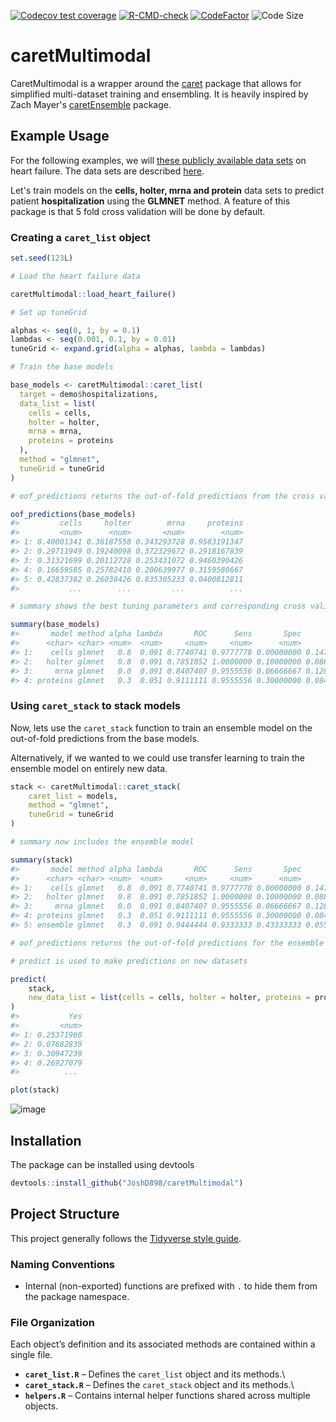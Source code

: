 <!-- badges: start -->

[![Codecov test
coverage](https://codecov.io/gh/JoshD898/caretMultimodal/graph/badge.svg)](https://app.codecov.io/gh/JoshD898/caretMultimodal)
[![R-CMD-check](https://github.com/JoshD898/caretMultimodal/actions/workflows/R-CMD-check.yaml/badge.svg)](https://github.com/JoshD898/caretMultimodal/actions/workflows/R-CMD-check.yaml)
[![CodeFactor](https://www.codefactor.io/repository/github/joshd898/caretmultimodal/badge)](https://www.codefactor.io/repository/github/joshd898/caretmultimodal)
![Code Size](https://img.shields.io/github/languages/code-size/joshD898/caretMultimodal)

<!-- badges: end -->

# caretMultimodal

CaretMultimodal is a wrapper around the
[caret](https://github.com/topepo/caret) package that allows for
simplified multi-dataset training and ensembling. It is heavily inspired
by Zach Mayer's
[caretEnsemble](https://github.com/zachmayer/caretEnsemble) package.

## Example Usage

For the following examples, we will [these publicly available data
sets](https://amritsingh.shinyapps.io/omicsBioAnalytics/) on heart
failure. The data sets are described
[here](https://pubmed.ncbi.nlm.nih.gov/30935638/).

Let's train models on the **cells, holter, mrna and protein**
data sets to predict patient **hospitalization** using the **GLMNET** method.
A feature of this package is that 5 fold cross validation will be done by default.

### Creating a `caret_list` object

``` r
set.seed(123L)

# Load the heart failure data

caretMultimodal::load_heart_failure()

# Set up tuneGrid

alphas <- seq(0, 1, by = 0.1)
lambdas <- seq(0.001, 0.1, by = 0.01)
tuneGrid <- expand.grid(alpha = alphas, lambda = lambdas)

# Train the base models

base_models <- caretMultimodal::caret_list(
  target = demo$hospitalizations,
  data_list = list(
    cells = cells,
    holter = holter,
    mrna = mrna,
    proteins = proteins
  ),
  method = "glmnet",
  tuneGrid = tuneGrid
)

# oof_predictions returns the out-of-fold predictions from the cross validation process

oof_predictions(base_models)
#>         cells     holter        mrna     proteins
#>         <num>      <num>       <num>        <num>
#> 1: 0.40001341 0.36187558 0.343293728 0.9583191347
#> 2: 0.29711949 0.19240098 0.372329672 0.2918167839
#> 3: 0.31321699 0.20112728 0.253431072 0.9460390426
#> 4: 0.16659585 0.25782410 0.200639977 0.3159580667
#> 5: 0.42837382 0.26038426 0.835305233 0.0400812811
#>           ...        ...         ...          ...

# summary shows the best tuning parameters and corresponding cross validated metrics from training

summary(base_models)
#>       model method alpha lambda       ROC      Sens       Spec      ROCSD     SensSD    SpecSD
#>      <char> <char> <num>  <num>     <num>     <num>      <num>      <num>      <num>     <num>
#> 1:    cells glmnet   0.8  0.091 0.7740741 0.9777778 0.00000000 0.14721931 0.04969040 0.0000000
#> 2:   holter glmnet   0.8  0.091 0.7851852 1.0000000 0.10000000 0.08842471 0.00000000 0.2236068
#> 3:     mrna glmnet   0.0  0.091 0.8407407 0.9555556 0.06666667 0.12803249 0.06085806 0.1490712
#> 4: proteins glmnet   0.3  0.051 0.9111111 0.9555556 0.30000000 0.08425417 0.06085806 0.2981424

```

### Using `caret_stack` to stack models

Now, lets use the `caret_stack` function to train an ensemble model on the out-of-fold predictions from the base models. 

Alternatively, if we wanted to we could use transfer learning to train the ensemble model on entirely new data.

``` r
stack <- caretMultimodal::caret_stack(
    caret_list = models,
    method = "glmnet",
    tuneGrid = tuneGrid
)

# summary now includes the ensemble model

summary(stack)
#>       model method alpha lambda       ROC      Sens       Spec      ROCSD     SensSD    SpecSD
#>      <char> <char> <num>  <num>     <num>     <num>      <num>      <num>      <num>     <num>
#> 1:    cells glmnet   0.8  0.091 0.7740741 0.9777778 0.00000000 0.14721931 0.04969040 0.0000000
#> 2:   holter glmnet   0.8  0.091 0.7851852 1.0000000 0.10000000 0.08842471 0.00000000 0.2236068
#> 3:     mrna glmnet   0.0  0.091 0.8407407 0.9555556 0.06666667 0.12803249 0.06085806 0.1490712
#> 4: proteins glmnet   0.3  0.051 0.9111111 0.9555556 0.30000000 0.08425417 0.06085806 0.2981424
#> 5: ensemble glmnet   0.3  0.091 0.9444444 0.9333333 0.43333333 0.05555556 0.09938080 0.3651484

# oof_predictions returns the out-of-fold predictions for the ensemble model, as well as whatever data was used to train the ensemble model.

# predict is used to make predictions on new datasets

predict(
    stack,
    new_data_list = list(cells = cells, holter = holter, proteins = proteins)
)
#>           Yes
#>         <num>
#> 1: 0.25371960
#> 2: 0.07682839
#> 3: 0.30947239
#> 4: 0.26927079
#>          ...

plot(stack)
```

![image](https://github.com/user-attachments/assets/5e51c9fc-9e83-4d2b-9ab5-1085fff78d88)

## Installation

The package can be installed using devtools

``` r
devtools::install_github("JoshD898/caretMultimodal")
```

## Project Structure

This project generally follows the [Tidyverse style
guide](https://style.tidyverse.org/).

### Naming Conventions

-   Internal (non-exported) functions are prefixed with `.` to hide them
    from the package namespace.

### File Organization

Each object’s definition and its associated methods are contained within
a single file.

-   **`caret_list.R`** – Defines the `caret_list` object and its
    methods.\
-   **`caret_stack.R`** – Defines the `caret_stack` object and its
    methods.\
-   **`helpers.R`** – Contains internal helper functions shared across
    multiple objects.
